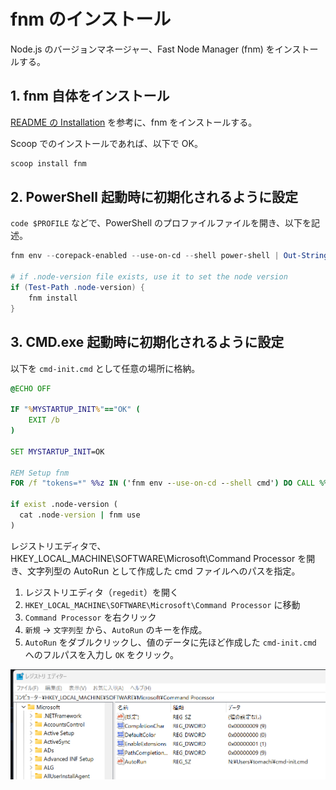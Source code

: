 # fnm のインストール

Node.js のバージョンマネージャー、Fast Node Manager (fnm) をインストールする。

## 1. fnm 自体をインストール

[README の Installation](https://github.com/Schniz/fnm?tab=readme-ov-file#installation) を参考に、fnm をインストールする。

Scoop でのインストールであれば、以下で OK。

```powershell
scoop install fnm
```

## 2. PowerShell 起動時に初期化されるように設定

`code $PROFILE` などで、PowerShell のプロファイルファイルを開き、以下を記述。

```powershell
fnm env --corepack-enabled --use-on-cd --shell power-shell | Out-String | Invoke-Expression

# if .node-version file exists, use it to set the node version
if (Test-Path .node-version) {
    fnm install
}
```

## 3. CMD.exe 起動時に初期化されるように設定

以下を `cmd-init.cmd` として任意の場所に格納。

```bat
@ECHO OFF

IF "%MYSTARTUP_INIT%"=="OK" (
    EXIT /b
)

SET MYSTARTUP_INIT=OK

REM Setup fnm
FOR /f "tokens=*" %%z IN ('fnm env --use-on-cd --shell cmd') DO CALL %%z

if exist .node-version (
  cat .node-version | fnm use
)
```

レジストリエディタで、HKEY_LOCAL_MACHINE\SOFTWARE\Microsoft\Command Processor を開き、文字列型の AutoRun として作成した cmd ファイルへのパスを指定。

1. レジストリエディタ（`regedit`）を開く
2. `HKEY_LOCAL_MACHINE\SOFTWARE\Microsoft\Command Processor` に移動
3. `Command Processor` を右クリック
4. `新規` → `文字列型` から、`AutoRun` のキーを作成。
5. `AutoRun` をダブルクリックし、値のデータに先ほど作成した `cmd-init.cmd` へのフルパスを入力し `OK` をクリック。

![](assets/image-11.png)
